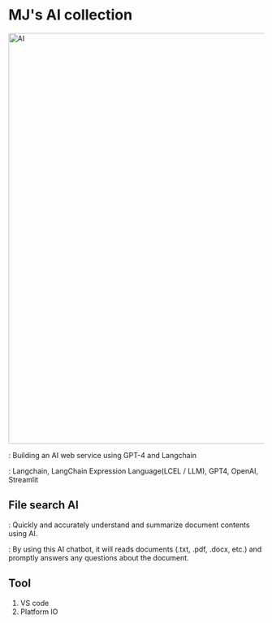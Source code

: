 # MJ's AI collection

<img width="809" alt="AI" src="https://github.com/user-attachments/assets/1269db02-c50b-4d43-b0e6-a48ec3e36262">



: Building an AI web service using GPT-4 and Langchain

: Langchain, LangChain Expression Language(LCEL / LLM), GPT4, OpenAI, Streamlit




## File search AI ##
: Quickly and accurately understand and summarize document contents using AI.

: By using this AI chatbot, it will reads documents (.txt, .pdf, .docx, etc.) and promptly answers any questions about the document.


## Tool ##
1. VS code
3. Platform IO



